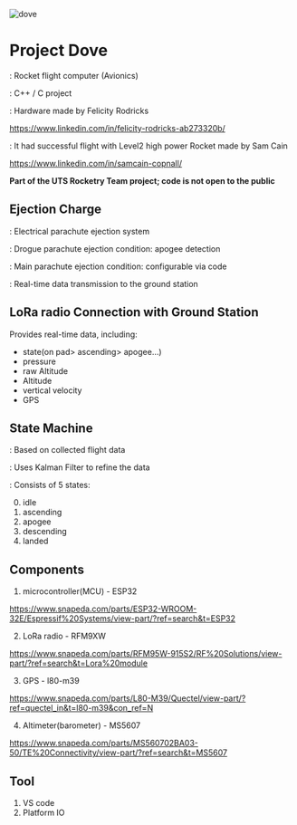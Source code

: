 ![dove](https://github.com/coding-MJ-dev/Dove_public/assets/47417320/cc110999-ebd9-4410-9643-9c85b717eb73)


# Project Dove
: Rocket flight computer (Avionics)

: C++ / C project

: Hardware made by Felicity Rodricks

https://www.linkedin.com/in/felicity-rodricks-ab273320b/

: It had successful flight with Level2 high power Rocket made by Sam Cain

https://www.linkedin.com/in/samcain-copnall/

**Part of the UTS Rocketry Team project; code is not open to the public**


## Ejection Charge ##
: Electrical parachute ejection system 

: Drogue parachute ejection condition: apogee detection

: Main parachute ejection condition: configurable via code

: Real-time data transmission to the ground station


## LoRa radio Connection with Ground Station ##
Provides real-time data, including: 
   - state(on pad> ascending> apogee...) 
   - pressure
   - raw Altitude
   - Altitude 
   - vertical velocity
   - GPS


## State Machine ##
: Based on collected flight data

: Uses Kalman Filter to refine the data

: Consists of 5 states:

0. idle
1. ascending
2. apogee
3. descending
4. landed

  
## Components ##
1. microcontroller(MCU) - ESP32

https://www.snapeda.com/parts/ESP32-WROOM-32E/Espressif%20Systems/view-part/?ref=search&t=ESP32

2. LoRa radio - RFM9XW

https://www.snapeda.com/parts/RFM95W-915S2/RF%20Solutions/view-part/?ref=search&t=Lora%20module

3. GPS -  l80-m39 

https://www.snapeda.com/parts/L80-M39/Quectel/view-part/?ref=quectel_in&t=l80-m39&con_ref=N

4. Altimeter(barometer) - MS5607

https://www.snapeda.com/parts/MS560702BA03-50/TE%20Connectivity/view-part/?ref=search&t=MS5607



## Tool ##
1. VS code
3. Platform IO



